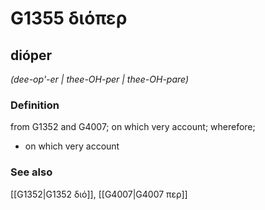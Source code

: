 # G1355 διόπερ

## dióper

_(dee-op'-er | thee-OH-per | thee-OH-pare)_

### Definition

from G1352 and G4007; on which very account; wherefore; 

- on which very account

### See also

[[G1352|G1352 διό]], [[G4007|G4007 περ]]
